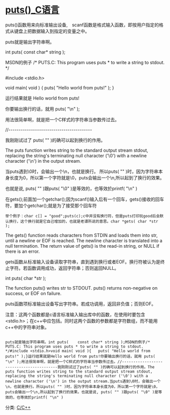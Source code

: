 # [puts()_C语言](https://www.cnblogs.com/zhangyongjian/p/3628201.html)

puts()函数用来向标准输出设备,　scanf函数是格式输入函数，即按用户指定的格式从键盘上把数据输入到指定的变量之中。

puts就是输出字符串啊。

int puts(
  const char* string
);

MSDN的例子
/* PUTS.C: This program uses puts
 \* to write a string to stdout.
 */

\#include <stdio.h>

void main( void )
{
  puts( "Hello world from puts!" );
}

运行结果就是
Hello world from puts!

你要输出换行的话，就用 puts( "\n" );

用法很简单啊，就是把一个C样式的字符串当参数传过去。

//-----------------------------------------

我刚刚试过了
puts( "" )的确可以起到换行的作用。

The puts function writes string to the standard output stream stdout, replacing the string's terminating null character ('\0') with a newline character ('\n') in the output stream.

当puts遇到\0时，会输出一个\n，也就是换行。
所以puts( "" )时，因为字符串本身长度为0，所以第一个字符就是\0，puts会输出一个\n,所以起到了换行的效果。

也就是说, puts( "" )跟puts( "\0" )是等效的，也等效於printf( "\n" )

在gets();前面加一个getchar();因为scanf()输入后有一个回车，gets()接收的回车符，要加个getchar();就是为了接受那个回车符

 

 

 

```
举个例子：char c[] = "good";puts(c);c中并没有换行符，但是puts打印玩good后会默认换行，这个换行就是它自己增加的，也就是老谭所说的意思。char *gets( char *str );
```

The gets() function reads characters from STDIN and loads them into str, until a newline or EOF is reached. The newline character is translated into a null termination. The return value of gets() is the read-in string, or NULL if there is an error.  

 

gets函数从标准输入设备读取字符串，直到遇到换行或者EOF。换行符被认为是终止字符。若函数调用成功，返回字符串；否则返回NULL。

 

 

 

int puts( char *str );

 

The function puts() writes str to STDOUT. puts() returns non-negative on success, or EOF on failure. 

 

puts函数项标准输出设备写出字符串。若成功调用，返回非负值；否则EOF。

 

 

 

注意：这两个函数都是c语言标准输入输出库中的函数，在使用时要包含<stdio.h>；在c++中应包括<cstdio>。同时这两个函数的参数都是字符数组，而不能用c++中的字符串对象。

```

```

 

```
puts就是输出字符串啊。int puts(    const char* string );MSDN的例子/* PUTS.C: This program uses puts * to write a string to stdout. */#include <stdio.h>void main( void ){   puts( "Hello world from puts!" );}运行结果就是Hello world from puts!你要输出换行的话，就用 puts( "\n" );用法很简单啊，就是把一个C样式的字符串当参数传过去。//-----------------------------------------我刚刚试过了puts( "" )的确可以起到换行的作用。The puts function writes string to the standard output stream stdout, replacing the string's terminating null character ('\0') with a newline character ('\n') in the output stream.当puts遇到\0时，会输出一个\n，也就是换行。所以puts( "" )时，因为字符串本身长度为0，所以第一个字符就是\0，puts会输出一个\n,所以起到了换行的效果。也就是说, puts( "" )跟puts( "\0" )是等效的，也等效於printf( "\n" )
```

分类: [C/C++](https://www.cnblogs.com/zhangyongjian/category/559405.html)